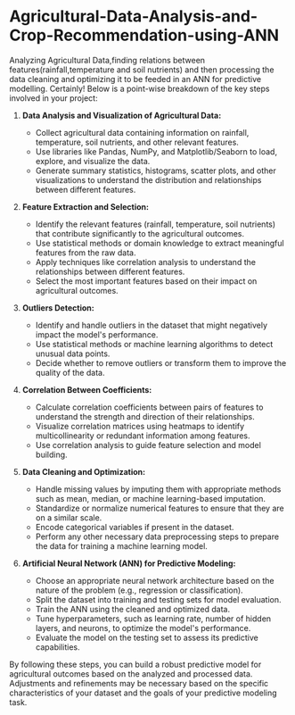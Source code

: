 # Agricultural-Data-Analysis-and-Crop-Recommendation-using-ANN
Analyzing Agricultural Data,finding relations between features(rainfall,temperature and soil nutrients) and then processing the data cleaning and optimizing it to be feeded in an ANN for predictive modelling.
Certainly! Below is a point-wise breakdown of the key steps involved in your project:

1. **Data Analysis and Visualization of Agricultural Data:**
   - Collect agricultural data containing information on rainfall, temperature, soil nutrients, and other relevant features.
   - Use libraries like Pandas, NumPy, and Matplotlib/Seaborn to load, explore, and visualize the data.
   - Generate summary statistics, histograms, scatter plots, and other visualizations to understand the distribution and relationships between different features.

2. **Feature Extraction and Selection:**
   - Identify the relevant features (rainfall, temperature, soil nutrients) that contribute significantly to the agricultural outcomes.
   - Use statistical methods or domain knowledge to extract meaningful features from the raw data.
   - Apply techniques like correlation analysis to understand the relationships between different features.
   - Select the most important features based on their impact on agricultural outcomes.

3. **Outliers Detection:**
   - Identify and handle outliers in the dataset that might negatively impact the model's performance.
   - Use statistical methods or machine learning algorithms to detect unusual data points.
   - Decide whether to remove outliers or transform them to improve the quality of the data.

4. **Correlation Between Coefficients:**
   - Calculate correlation coefficients between pairs of features to understand the strength and direction of their relationships.
   - Visualize correlation matrices using heatmaps to identify multicollinearity or redundant information among features.
   - Use correlation analysis to guide feature selection and model building.

5. **Data Cleaning and Optimization:**
   - Handle missing values by imputing them with appropriate methods such as mean, median, or machine learning-based imputation.
   - Standardize or normalize numerical features to ensure that they are on a similar scale.
   - Encode categorical variables if present in the dataset.
   - Perform any other necessary data preprocessing steps to prepare the data for training a machine learning model.

6. **Artificial Neural Network (ANN) for Predictive Modeling:**
   - Choose an appropriate neural network architecture based on the nature of the problem (e.g., regression or classification).
   - Split the dataset into training and testing sets for model evaluation.
   - Train the ANN using the cleaned and optimized data.
   - Tune hyperparameters, such as learning rate, number of hidden layers, and neurons, to optimize the model's performance.
   - Evaluate the model on the testing set to assess its predictive capabilities.

By following these steps, you can build a robust predictive model for agricultural outcomes based on the analyzed and processed data. Adjustments and refinements may be necessary based on the specific characteristics of your dataset and the goals of your predictive modeling task.

